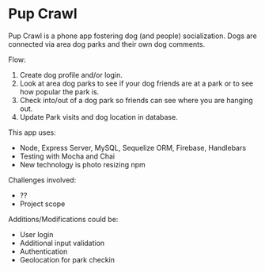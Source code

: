 # Pup Crawl


Pup Crawl is a phone app fostering dog (and people) socialization.  Dogs are connected via area dog parks and their own dog comments.

Flow:  
1. Create dog profile and/or login.
2. Look at area dog parks to see if your dog friends are at a park or to see how popular the park is.
3. Check into/out of a dog park so friends can see where you are hanging out.
4. Update Park visits and dog location in database.

This app uses:
   - Node, Express Server, MySQL, Sequelize ORM, Firebase, Handlebars
   - Testing with Mocha and Chai
   - New technology is photo resizing npm

Challenges involved:
   - ??
   - Project scope
  
  
Additions/Modifications could be:
  - User login
  - Additional input validation
  - Authentication
  - Geolocation for park checkin
